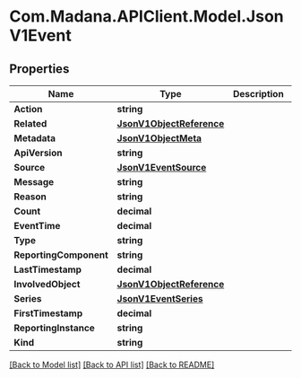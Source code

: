 
# Com.Madana.APIClient.Model.JsonV1Event

## Properties

Name | Type | Description | Notes
------------ | ------------- | ------------- | -------------
**Action** | **string** |  | [optional] 
**Related** | [**JsonV1ObjectReference**](JsonV1ObjectReference.md) |  | [optional] 
**Metadata** | [**JsonV1ObjectMeta**](JsonV1ObjectMeta.md) |  | [optional] 
**ApiVersion** | **string** |  | [optional] 
**Source** | [**JsonV1EventSource**](JsonV1EventSource.md) |  | [optional] 
**Message** | **string** |  | [optional] 
**Reason** | **string** |  | [optional] 
**Count** | **decimal** |  | [optional] 
**EventTime** | **decimal** |  | [optional] 
**Type** | **string** |  | [optional] 
**ReportingComponent** | **string** |  | [optional] 
**LastTimestamp** | **decimal** |  | [optional] 
**InvolvedObject** | [**JsonV1ObjectReference**](JsonV1ObjectReference.md) |  | [optional] 
**Series** | [**JsonV1EventSeries**](JsonV1EventSeries.md) |  | [optional] 
**FirstTimestamp** | **decimal** |  | [optional] 
**ReportingInstance** | **string** |  | [optional] 
**Kind** | **string** |  | [optional] 

[[Back to Model list]](../README.md#documentation-for-models)
[[Back to API list]](../README.md#documentation-for-api-endpoints)
[[Back to README]](../README.md)

